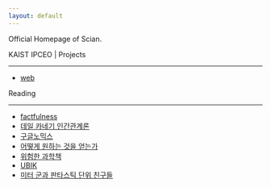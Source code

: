 ```yaml
---
layout: default
---
```


Official Homepage of Scian.  
  
KAIST IPCEO \| Projects
* * *
*   [web](/ipceo/projects/web)

Reading
* * *
*   [factfulness](/dls/factfulness)  
*   [데일 카네기 인간관계론](/dls/carnegie)  
*   [구글노믹스](/dls/googlenomics)  
*   [어떻게 원하는 것을 얻는가](/dls/howtoget)  
*   [위험한 과학책](/dls/what%20if)  
*   [UBIK](/dls/ubik)  
*   [미터 군과 판타스틱 단위 친구들](/dls/unit%20friends)  
